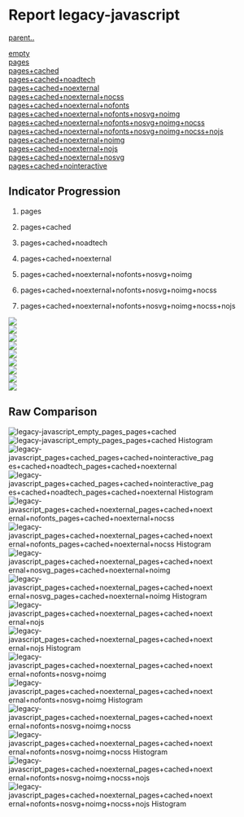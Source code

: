 # Report legacy-javascript

[parent..](./..)  

[empty](./empty/)  
[pages](./pages/)  
[pages+cached](./pages+cached/)  
[pages+cached+noadtech](./pages+cached+noadtech/)  
[pages+cached+noexternal](./pages+cached+noexternal/)  
[pages+cached+noexternal+nocss](./pages+cached+noexternal+nocss/)  
[pages+cached+noexternal+nofonts](./pages+cached+noexternal+nofonts/)  
[pages+cached+noexternal+nofonts+nosvg+noimg](./pages+cached+noexternal+nofonts+nosvg+noimg/)  
[pages+cached+noexternal+nofonts+nosvg+noimg+nocss](./pages+cached+noexternal+nofonts+nosvg+noimg+nocss/)  
[pages+cached+noexternal+nofonts+nosvg+noimg+nocss+nojs](./pages+cached+noexternal+nofonts+nosvg+noimg+nocss+nojs/)  
[pages+cached+noexternal+noimg](./pages+cached+noexternal+noimg/)  
[pages+cached+noexternal+nojs](./pages+cached+noexternal+nojs/)  
[pages+cached+noexternal+nosvg](./pages+cached+noexternal+nosvg/)  
[pages+cached+nointeractive](./pages+cached+nointeractive/)  

## Indicator Progression

1. pages

2. pages+cached

3. pages+cached+noadtech

4. pages+cached+noexternal

5. pages+cached+noexternal+nofonts+nosvg+noimg

6. pages+cached+noexternal+nofonts+nosvg+noimg+nocss

7. pages+cached+noexternal+nofonts+nosvg+noimg+nocss+nojs



![](./progession_score:mean_score:median.png)  
![](./progession_mean_median.png)  
![](./progession_min_max.png)  
![](./progession_range_p90range.png)  
![](./progession_stddev_p90stddev_skewness.png)  
![](./progession_eccentricity_p90eccentricity.png)  
![](./progession_quanta_p90quanta.png)  
![](./progession_quantaRatio_p90quantaRatio.png)  
![](./progession_outlandishness.png)  

## Raw Comparison

![legacy-javascript_empty_pages_pages+cached](./legacy-javascript_empty_pages_pages+cached.png)  
![legacy-javascript_empty_pages_pages+cached Histogram](./legacy-javascript_empty_pages_pages+cached+hist.png)  
![legacy-javascript_pages+cached_pages+cached+nointeractive_pages+cached+noadtech_pages+cached+noexternal](./legacy-javascript_pages+cached_pages+cached+nointeractive_pages+cached+noadtech_pages+cached+noexternal.png)  
![legacy-javascript_pages+cached_pages+cached+nointeractive_pages+cached+noadtech_pages+cached+noexternal Histogram](./legacy-javascript_pages+cached_pages+cached+nointeractive_pages+cached+noadtech_pages+cached+noexternal+hist.png)  
![legacy-javascript_pages+cached+noexternal_pages+cached+noexternal+nofonts_pages+cached+noexternal+nocss](./legacy-javascript_pages+cached+noexternal_pages+cached+noexternal+nofonts_pages+cached+noexternal+nocss.png)  
![legacy-javascript_pages+cached+noexternal_pages+cached+noexternal+nofonts_pages+cached+noexternal+nocss Histogram](./legacy-javascript_pages+cached+noexternal_pages+cached+noexternal+nofonts_pages+cached+noexternal+nocss+hist.png)  
![legacy-javascript_pages+cached+noexternal_pages+cached+noexternal+nosvg_pages+cached+noexternal+noimg](./legacy-javascript_pages+cached+noexternal_pages+cached+noexternal+nosvg_pages+cached+noexternal+noimg.png)  
![legacy-javascript_pages+cached+noexternal_pages+cached+noexternal+nosvg_pages+cached+noexternal+noimg Histogram](./legacy-javascript_pages+cached+noexternal_pages+cached+noexternal+nosvg_pages+cached+noexternal+noimg+hist.png)  
![legacy-javascript_pages+cached+noexternal_pages+cached+noexternal+nojs](./legacy-javascript_pages+cached+noexternal_pages+cached+noexternal+nojs.png)  
![legacy-javascript_pages+cached+noexternal_pages+cached+noexternal+nojs Histogram](./legacy-javascript_pages+cached+noexternal_pages+cached+noexternal+nojs+hist.png)  
![legacy-javascript_pages+cached+noexternal_pages+cached+noexternal+nofonts+nosvg+noimg](./legacy-javascript_pages+cached+noexternal_pages+cached+noexternal+nofonts+nosvg+noimg.png)  
![legacy-javascript_pages+cached+noexternal_pages+cached+noexternal+nofonts+nosvg+noimg Histogram](./legacy-javascript_pages+cached+noexternal_pages+cached+noexternal+nofonts+nosvg+noimg+hist.png)  
![legacy-javascript_pages+cached+noexternal_pages+cached+noexternal+nofonts+nosvg+noimg+nocss](./legacy-javascript_pages+cached+noexternal_pages+cached+noexternal+nofonts+nosvg+noimg+nocss.png)  
![legacy-javascript_pages+cached+noexternal_pages+cached+noexternal+nofonts+nosvg+noimg+nocss Histogram](./legacy-javascript_pages+cached+noexternal_pages+cached+noexternal+nofonts+nosvg+noimg+nocss+hist.png)  
![legacy-javascript_pages+cached+noexternal_pages+cached+noexternal+nofonts+nosvg+noimg+nocss+nojs](./legacy-javascript_pages+cached+noexternal_pages+cached+noexternal+nofonts+nosvg+noimg+nocss+nojs.png)  
![legacy-javascript_pages+cached+noexternal_pages+cached+noexternal+nofonts+nosvg+noimg+nocss+nojs Histogram](./legacy-javascript_pages+cached+noexternal_pages+cached+noexternal+nofonts+nosvg+noimg+nocss+nojs+hist.png)  

<style>
  img {
    max-width: 80%;
  }
</style>
      
